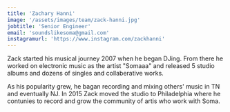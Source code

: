 ```yaml
---
title: 'Zachary Hanni'
image: '/assets/images/team/zack-hanni.jpg'
jobtitle: 'Senior Engineer'
email: 'soundslikesoma@gmail.com'
instagramurl: 'https://www.instagram.com/zackhanni'
---
```


Zack started his musical journey 2007 when he began DJing. From there he worked on electronic music as the artist "Somaaa" and released 5 studio albums and dozens of singles and collaberative works. 

As his popularity grew, he bagan recording and mixing others' music in TN and eventually NJ. In 2015 Zack moved the studio to Philadelphia where he contunies to record and grow the community of artis who work with Soma.
